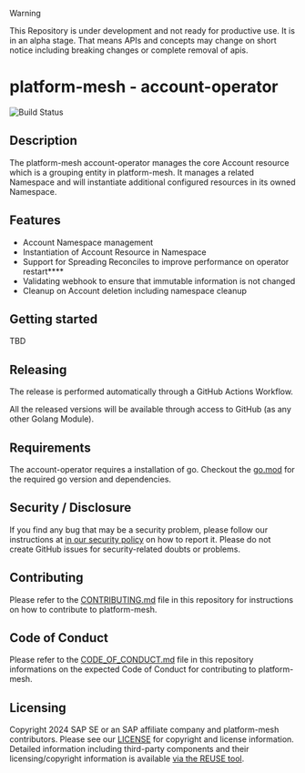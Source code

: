 > [!WARNING]
> This Repository is under development and not ready for productive use. It is in an alpha stage. That means APIs and concepts may change on short notice including breaking changes or complete removal of apis.

# platform-mesh - account-operator
![Build Status](https://github.com/platform-mesh/account-operator/actions/workflows/pipeline.yml/badge.svg)

## Description

The platform-mesh account-operator manages the core Account resource which is a grouping entity in platform-mesh. It manages a related Namespace and will instantiate additional configured resources in its owned Namespace.

## Features
- Account Namespace management
- Instantiation of Account Resource in Namespace
- Support for Spreading Reconciles to improve performance on operator restart****
- Validating webhook to ensure that immutable information is not changed
- Cleanup on Account deletion including namespace cleanup

## Getting started

TBD

## Releasing

The release is performed automatically through a GitHub Actions Workflow.

All the released versions will be available through access to GitHub (as any other Golang Module).

## Requirements

The account-operator requires a installation of go. Checkout the [go.mod](go.mod) for the required go version and dependencies.

## Security / Disclosure
If you find any bug that may be a security problem, please follow our instructions at [in our security policy](https://github.com/platform-mesh/extension-manager-operator/security/policy) on how to report it. Please do not create GitHub issues for security-related doubts or problems.

## Contributing

Please refer to the [CONTRIBUTING.md](CONTRIBUTING.md) file in this repository for instructions on how to contribute to platform-mesh.

## Code of Conduct

Please refer to the [CODE_OF_CONDUCT.md](CODE_OF_CONDUCT.md) file in this repository informations on the expected Code of Conduct for contributing to platform-mesh.

## Licensing

Copyright 2024 SAP SE or an SAP affiliate company and platform-mesh contributors. Please see our [LICENSE](LICENSE) for copyright and license information. Detailed information including third-party components and their licensing/copyright information is available [via the REUSE tool](https://api.reuse.software/info/github.com/platform-mesh/account-operator).

